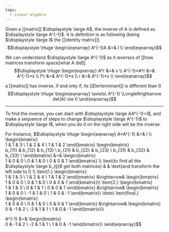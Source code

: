 ```yaml
---
tags:
  - Linear-algebra
---
```

Given a [[matrix]] $\displaystyle \large A$, the inverse of A is defined as $\displaystyle \large A^{-1}$.
It is definition is as following (being $\displaystyle \large I$ the [[identity matrix]])
$$\displaystyle \Huge \begin{eqnarray} 
A^{-1}A &=& I \\
\end{eqnarray}$$

We can understand $\displaystyle \large A^{-1}$ as it *reverses* of [[how matrices transform space|what A did]].
$$\displaystyle \Huge \begin{eqnarray} 
A*r &=& s \\
A^{-1}*A*r &=& A^{-1}*s \\
I*r &=& A^{-1}*s \\
r &=& A^{-1}*s \\
\end{eqnarray}$$

a [[matrix]] has inverse, if and only if, its [[Derterminant]] is different than 0
$$\displaystyle \Huge \begin{eqnarray} 
\exists\ A^{-1} \Longleftrightarrow det(A) \ne 0
\end{eqnarray}$$

---

To find the inverse, you can start with $\displaystyle \large AA^{-1}=I$, and make a sequence of steps to change $\displaystyle \large A^{-1}$ to $\displaystyle \large I$, when you do it on the right side will be the inverse.

For Instance,
$$\displaystyle \Huge \begin{eqnarray} 
A*A^{-1} &=& I \\\\
\begin{bmatrix}  
1 & 1 & 3 \\ 
1 & 2 & 4 \\ 
1 & 1 & 2 
\end{bmatrix}
\begin{bmatrix}  
b_{11} & b_{12} & b_{13} \\ 
b_{21} & b_{22} & b_{23} \\ 
b_{31} & b_{32} & b_{33} \\ 
\end{bmatrix}
&=&
\begin{bmatrix}  
1 & 0 & 0 \\ 
0 & 1 & 0 \\ 
0 & 0 & 1 
\end{bmatrix}
\\\\
\text{to find all the $\displaystyle \large b_{ij}$ get both matrices}
& &
\text{and transform the left side to $I$}
\\\\
\text{1.}
\begin{bmatrix}  
1 & 1 & 3 \\ 
1 & 2 & 4 \\ 
1 & 1 & 2 
\end{bmatrix}
&\rightarrow&
\begin{bmatrix}  
1 & 0 & 0 \\ 
0 & 1 & 0 \\ 
0 & 0 & 1 
\end{bmatrix}\\\\
\text{2.}
\begin{bmatrix}  
1 & 1 & 3 \\ 
0 & 1 & 1 \\ 
0 & 0 & 1 
\end{bmatrix}
&\rightarrow&
\begin{bmatrix}  
1 & 0 & 0 \\ 
-1 & 1 & 0 \\ 
1 & 0 & -1 
\end{bmatrix}\\
\dots\\
\text{final.}
\begin{bmatrix}  
1 & 0 & 0 \\ 
0 & 1 & 0 \\ 
0 & 0 & 1 
\end{bmatrix}
&\rightarrow&
\begin{bmatrix}  
0 & -1 & 2 \\ 
-2 & 1 & 1 \\ 
1 & 0 & -1 
\end{bmatrix}\\\\

A^{-1} &=& 
\begin{bmatrix}  
0 & -1 & 2 \\ 
-2 & 1 & 1 \\ 
1 & 0 & -1 
\end{bmatrix}\\
\end{eqnarray}$$

